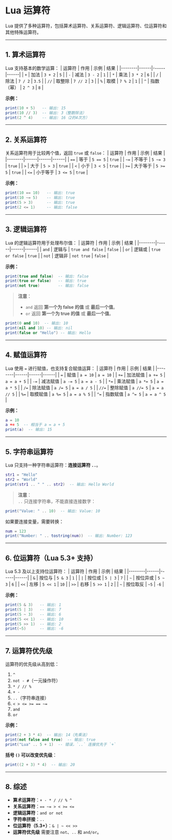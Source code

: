 # **Lua 运算符**

Lua 提供了多种运算符，包括算术运算符、关系运算符、逻辑运算符、位运算符和其他特殊运算符。  

---

## **1. 算术运算符**
Lua 支持基本的数学运算：
| 运算符 | 作用 | 示例 | 结果 |
|--------|------|------|------|
| `+`    | 加法 | `3 + 2` | `5` |
| `-`    | 减法 | `3 - 2` | `1` |
| `*`    | 乘法 | `3 * 2` | `6` |
| `/`    | 除法 | `7 / 2` | `3.5` |
| `//`   | 取整除 | `7 // 2` | `3` |
| `%`    | 取模 | `7 % 2` | `1` |
| `^`    | 指数（幂） | `2 ^ 3` | `8` |

**示例：**
```lua
print(10 + 5)   -- 输出: 15
print(10 // 3)  -- 输出: 3（整数除法）
print(2 ^ 4)    -- 输出: 16（2的4次方）
```

---

## **2. 关系运算符**
关系运算符用于比较两个值，返回 `true` 或 `false`：
| 运算符 | 作用 | 示例 | 结果 |
|--------|------|------|------|
| `==`   | 等于 | `5 == 5` | `true` |
| `~=`   | 不等于 | `5 ~= 3` | `true` |
| `>`    | 大于 | `5 > 3` | `true` |
| `<`    | 小于 | `3 < 5` | `true` |
| `>=`   | 大于等于 | `5 >= 5` | `true` |
| `<=`   | 小于等于 | `3 <= 5` | `true` |

**示例：**
```lua
print(10 == 10)   -- 输出: true
print(10 ~= 5)    -- 输出: true
print(5 > 3)      -- 输出: true
print(2 <= 1)     -- 输出: false
```

---

## **3. 逻辑运算符**
Lua 的逻辑运算符用于处理布尔值：
| 运算符 | 作用 | 示例 | 结果 |
|--------|------|------|------|
| `and`  | 逻辑与 | `true and false` | `false` |
| `or`   | 逻辑或 | `true or false` | `true` |
| `not`  | 逻辑非 | `not true` | `false` |

**示例：**
```lua
print(true and false)  -- 输出: false
print(true or false)   -- 输出: true
print(not true)        -- 输出: false
```

> **注意**：
> - `and` 返回 **第一个为 false 的值** 或 **最后一个值**。
> - `or` 返回 **第一个为 true 的值** 或 **最后一个值**。

```lua
print(0 and 10)  -- 输出: 10
print(nil and 10) -- 输出: nil
print(false or "Hello") -- 输出: Hello
```

---

## **4. 赋值运算符**
Lua 使用 `=` 进行赋值，也支持复合赋值运算：
| 运算符 | 作用 | 示例 | 结果 |
|--------|------|------|------|
| `=`    | 赋值 | `a = 10` | `a = 10` |
| `+=`   | 加法赋值 | `a += 5` | `a = a + 5` |
| `-=`   | 减法赋值 | `a -= 5` | `a = a - 5` |
| `*=`   | 乘法赋值 | `a *= 5` | `a = a * 5` |
| `/=`   | 除法赋值 | `a /= 5` | `a = a / 5` |
| `//=`  | 整除赋值 | `a //= 5` | `a = a // 5` |
| `%=`   | 取模赋值 | `a %= 5` | `a = a % 5` |
| `^=`   | 指数赋值 | `a ^= 5` | `a = a ^ 5` |

**示例：**
```lua
a = 10
a += 5  -- 相当于 a = a + 5
print(a)  -- 输出: 15
```

---

## **5. 字符串运算符**
Lua 只支持一种字符串运算符：**连接运算符 `..`**。
```lua
str1 = "Hello"
str2 = "World"
print(str1 .. " " .. str2)  -- 输出: Hello World
```
> **注意**：  
> `..` 只连接字符串，不能直接连接数字：
```lua
print("Value: " .. 10)  -- 输出: Value: 10
```
如果要连接变量，需要转换：
```lua
num = 123
print("Number: " .. tostring(num))  -- 输出: Number: 123
```

---

## **6. 位运算符（Lua 5.3+ 支持）**
Lua 5.3 及以上支持位运算符：
| 运算符 | 作用 | 示例 | 结果 |
|--------|------|------|------|
| `&`    | 按位与 | `5 & 3` | `1` |
| `|`    | 按位或 | `5 | 3` | `7` |
| `~`    | 按位异或 | `5 ~ 3` | `6` |
| `<<`   | 左移 | `5 << 1` | `10` |
| `>>`   | 右移 | `5 >> 1` | `2` |
| `~`    | 按位取反 | `~5` | `-6` |

**示例：**
```lua
print(5 & 3)   -- 输出: 1
print(5 | 3)   -- 输出: 7
print(5 ~ 3)   -- 输出: 6
print(5 << 1)  -- 输出: 10
print(5 >> 1)  -- 输出: 2
print(~5)      -- 输出: -6
```

---

## **7. 运算符优先级**
运算符的优先级从高到低：
1. `^`
2. `not - #`（一元操作符）
3. `* / // %`
4. `+ -`
5. `..`（字符串连接）
6. `< > <= >= == ~=`
7. `and`
8. `or`

**示例：**
```lua
print(2 + 3 * 4)  -- 输出: 14（先乘法）
print(not false and true)  -- 输出: true
print("Lua" .. 5 + 1)  -- 错误，`..` 连接优先于 `+`
```
**括号 `()` 可以改变优先级**：
```lua
print((2 + 3) * 4)  -- 输出: 20
```

---

## **8. 综述**
- **算术运算符**：`+ - * / // % ^`
- **关系运算符**：`== ~= > < >= <=`
- **逻辑运算符**：`and or not`
- **字符串拼接**：`..`
- **位运算符（5.3+）**：`& | ~ << >>`
- **运算符优先级** 需要注意 `not`、`..` 和 `and/or`。

